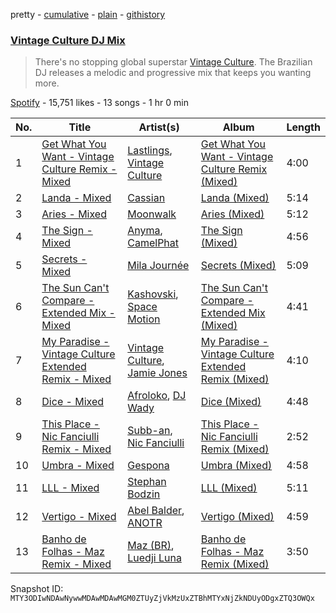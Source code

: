 pretty - [cumulative](/playlists/cumulative/37i9dQZF1DX498BFhhV3NJ.md) - [plain](/playlists/plain/37i9dQZF1DX498BFhhV3NJ) - [githistory](https://github.githistory.xyz/mackorone/spotify-playlist-archive/blob/main/playlists/plain/37i9dQZF1DX498BFhhV3NJ)

### [Vintage Culture DJ Mix](https://open.spotify.com/playlist/37i9dQZF1DX498BFhhV3NJ)

> There's no stopping global superstar <a href="spotify:artist:28uJnu5EsrGml2tBd7y8ts">Vintage Culture</a>\. The Brazilian DJ releases a melodic and progressive mix that keeps you wanting more.

[Spotify](https://open.spotify.com/user/spotify) - 15,751 likes - 13 songs - 1 hr 0 min

| No. | Title | Artist(s) | Album | Length |
|---|---|---|---|---|
| 1 | [Get What You Want \- Vintage Culture Remix \- Mixed](https://open.spotify.com/track/34cyKiO9MFixaESb9NaygO) | [Lastlings](https://open.spotify.com/artist/0M7GyeyRi2fG8c1LdP4jhi), [Vintage Culture](https://open.spotify.com/artist/28uJnu5EsrGml2tBd7y8ts) | [Get What You Want \- Vintage Culture Remix \(Mixed\)](https://open.spotify.com/album/5qyRLcTVSLqzozrw973KCx) | 4:00 |
| 2 | [Landa \- Mixed](https://open.spotify.com/track/3i5K0pY6IXUNrdoaSSG7E7) | [Cassian](https://open.spotify.com/artist/1ChtRJ3f4rbv4vtz87i6CD) | [Landa \(Mixed\)](https://open.spotify.com/album/3fosGs5M9vxBHEzT5kEKcG) | 5:14 |
| 3 | [Aries \- Mixed](https://open.spotify.com/track/6ai9734vPiSY3b1kKeKPzR) | [Moonwalk](https://open.spotify.com/artist/1khyIydqanugacJyKdmceT) | [Aries \(Mixed\)](https://open.spotify.com/album/55QUShH1jxFi8cGfPjTrcF) | 5:12 |
| 4 | [The Sign \- Mixed](https://open.spotify.com/track/47ummZFOIgRu0fwr6b0IMa) | [Anyma](https://open.spotify.com/artist/4iBwchw0U0GZv5RfVYSMxN), [CamelPhat](https://open.spotify.com/artist/240wlM8vDrf6S4zCyzGj2W) | [The Sign \(Mixed\)](https://open.spotify.com/album/7LacxRZrt5M8bQHDSOPovd) | 4:56 |
| 5 | [Secrets \- Mixed](https://open.spotify.com/track/7BrMB7xZg4eJFAELA8qkbc) | [Mila Journée](https://open.spotify.com/artist/3CnCN1QeftBXVbsXWmmNyB) | [Secrets \(Mixed\)](https://open.spotify.com/album/75jHra4IGZpqp0ADlJTa7N) | 5:09 |
| 6 | [The Sun Can't Compare \- Extended Mix \- Mixed](https://open.spotify.com/track/485LKbuuqYUaoQIvyGhwnd) | [Kashovski](https://open.spotify.com/artist/3sQmCQTAFYhnhhoBhsv81C), [Space Motion](https://open.spotify.com/artist/1k7iyyK6j5IJzF0cUMcaGY) | [The Sun Can't Compare \- Extended Mix \(Mixed\)](https://open.spotify.com/album/2Lxcs5Sj8u7VU4GLPQDg55) | 4:41 |
| 7 | [My Paradise \- Vintage Culture Extended Remix \- Mixed](https://open.spotify.com/track/0vwQW2THOjfP9mI7yz1x8j) | [Vintage Culture](https://open.spotify.com/artist/28uJnu5EsrGml2tBd7y8ts), [Jamie Jones](https://open.spotify.com/artist/4admDxmnri5Zco0xYrJ0ji) | [My Paradise \- Vintage Culture Extended Remix \(Mixed\)](https://open.spotify.com/album/0iFjZgsJgQx5ovF4pJzzrZ) | 4:10 |
| 8 | [Dice \- Mixed](https://open.spotify.com/track/4hobFOcsoH0nsfAbC5qQyf) | [Afroloko](https://open.spotify.com/artist/4xYh2GHr8Vj2lmNmbfBcsU), [DJ Wady](https://open.spotify.com/artist/2yRUlvlTqfWQHTriEoeR55) | [Dice \(Mixed\)](https://open.spotify.com/album/1aPxSm318P936iqkr11BgM) | 4:48 |
| 9 | [This Place \- Nic Fanciulli Remix \- Mixed](https://open.spotify.com/track/6BOf6kgQnpoXtaPmgOEJ9n) | [Subb\-an](https://open.spotify.com/artist/1GixPUcrjDq3qogmYXbGsh), [Nic Fanciulli](https://open.spotify.com/artist/7btR5VXutQv39SDEzcfXEk) | [This Place \- Nic Fanciulli Remix \(Mixed\)](https://open.spotify.com/album/4qOAVaSXRq1JslGQB0FKGi) | 2:52 |
| 10 | [Umbra \- Mixed](https://open.spotify.com/track/6OBydas3w5Oi1bRvLH5OnT) | [Gespona](https://open.spotify.com/artist/59ewWwEHhZ0yq7SKXxUj0d) | [Umbra \(Mixed\)](https://open.spotify.com/album/22wukXnQ5m4lAT10RGEsKg) | 4:58 |
| 11 | [LLL \- Mixed](https://open.spotify.com/track/6LX2g52NG8PMMWPPFd0LS1) | [Stephan Bodzin](https://open.spotify.com/artist/2nq2BeSbzExGAv3Y4HgUf7) | [LLL \(Mixed\)](https://open.spotify.com/album/61aJZoUSUaCPubZyzt1PRN) | 5:11 |
| 12 | [Vertigo \- Mixed](https://open.spotify.com/track/3qCatjMtgb8Cj8pWXQlR2n) | [Abel Balder](https://open.spotify.com/artist/0jqbEIAvdjUOi5Za48pzQG), [ANOTR](https://open.spotify.com/artist/4p5WgeiPSPpqPDs7T6OkWf) | [Vertigo \(Mixed\)](https://open.spotify.com/album/6BGlH9SLQy5zhpbH1Y34KH) | 4:59 |
| 13 | [Banho de Folhas \- Maz Remix \- Mixed](https://open.spotify.com/track/6YipMoYAEW76mmyjT82HGB) | [Maz \(BR\)](https://open.spotify.com/artist/6gYwbDKcqhLitCTlgF1oZn), [Luedji Luna](https://open.spotify.com/artist/0sWTkzCrdEvuX7Du6MFLzc) | [Banho de Folhas \- Maz Remix \(Mixed\)](https://open.spotify.com/album/6YkDeSiTBEIv7cmgIiAYoT) | 3:50 |

Snapshot ID: `MTY3ODIwNDAwNywwMDAwMDAwMGM0ZTUyZjVkMzUxZTBhMTYxNjZkNDUyODgxZTQ3OWQx`
